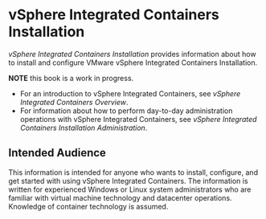# vSphere Integrated Containers Installation

*vSphere Integrated Containers Installation* provides information about how to install and configure VMware vSphere Integrated Containers Installation.

**NOTE** this book is a work in progress.

* For an introduction to vSphere Integrated Containers, see *vSphere Integrated Containers Overview*.
* For information about how to perform day-to-day administration operations with vSphere Integrated Containers, see *vSphere Integrated Containers Installation Administration*.


## Intended Audience

This information is intended for anyone who wants to install, configure, and get started with using vSphere Integrated Containers. The information is written for experienced Windows or Linux system administrators who are familiar with virtual machine technology and datacenter operations. Knowledge of container technology is assumed.


